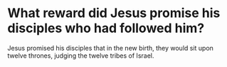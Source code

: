# What reward did Jesus promise his disciples who had followed him?

Jesus promised his disciples that in the new birth, they would sit upon twelve thrones, judging the twelve tribes of Israel.
